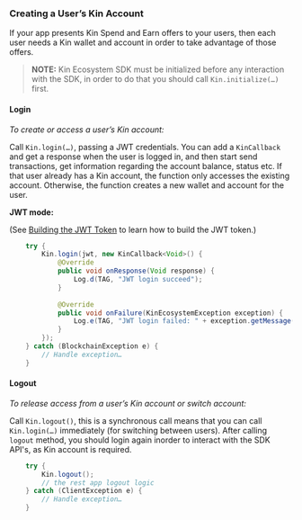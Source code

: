 ### Creating a User’s Kin Account ###

If your app presents Kin Spend and Earn offers to your users, then each user needs a Kin wallet and account in order to take advantage of those offers.

>**NOTE:** Kin Ecosystem SDK must be initialized before any interaction with the SDK, in order to do that you should call `Kin.initialize(…)` first.


#### Login
*To create or access a user’s Kin account:*

Call `Kin.login(…)`, passing a JWT credentials.
You can add a `KinCallback` and get a response when the user is logged in, and then start send transactions, get information regarding the account balance, status etc.
If that user already has a Kin account, the function only accesses the existing account. Otherwise, the function creates a new wallet and account for the user.

**JWT mode:**

(See [Building the JWT Token](../README.md#generating-the-jwt-token) to learn how to build the JWT token.)

```java
    try {
        Kin.login(jwt, new KinCallback<Void>() {
            @Override
            public void onResponse(Void response) {
                Log.d(TAG, "JWT login succeed");
            }
    
            @Override
            public void onFailure(KinEcosystemException exception) {
                Log.e(TAG, "JWT login failed: " + exception.getMessage());
            }
        });
    } catch (BlockchainException e) {
        // Handle exception…
    }
```

#### Logout
*To release access from a user’s Kin account or switch account:*

Call `Kin.logout()`, this is a synchronous call means that you can call `Kin.login(…)` immediately (for switching between users).
After calling `logout` method, you should login again inorder to interact with the SDK API's, as Kin account is required.

```java
    try {
        Kin.logout();
        // the rest app logout logic
    } catch (ClientException e) {
        // Handle exception…
    }
```
